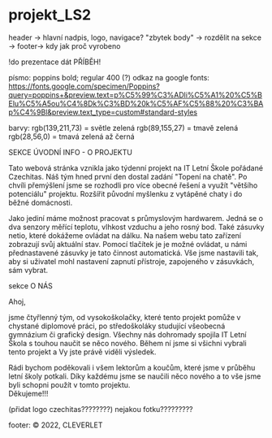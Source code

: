 # projekt_LS2


header -> hlavní nadpis, logo, navigace?
"zbytek body" → rozdělit na sekce → 
footer-> kdy jak proč vyrobeno

!do prezentace dát PŘÍBĚH!

písmo: poppins bold; regular 400 (?) odkaz na google fonts: https://fonts.google.com/specimen/Poppins?query=poppins+&preview.text=p%C5%99%C3%ADli%C5%A1%20%C5%BElu%C5%A5ou%C4%8Dk%C3%BD%20k%C5%AF%C5%88%20%C3%BAp%C4%9Bl&preview.text_type=custom#standard-styles

barvy: 
    rgb(139,211,73) = světle zelená
    rgb(89,155,27) = tmavě zelená
    rgb(28,56,0) = tmavá zelená až černá



SEKCE ÚVODNÍ INFO - O PROJEKTU
<p> Tato webová stránka vznikla jako týdenní projekt na IT Letní Škole pořádané Czechitas. Náš tým hned první den dostal zadání "Topení na chatě". Po chvíli přemýšlení jsme se rozhodli pro více obecné řešení a využít "většího potenciálu" projektu. Rozšířit původní myšlenku z vytápěné chaty i do běžné domácnosti.  </p>
<p>Jako jediní máme možnost pracovat s průmyslovým hardwarem. Jedná se o dva senzory měřící teplotu, vlhkost vzduchu a jeho rosný bod. Také zásuvky netio, které dokážeme ovládat na dálku. Na našem webu tato zařízení zobrazují svůj aktuální stav. Pomocí tlačítek je je možné ovládat, u námi přednastavené zásuvky je tato činnost automatická. Vše jsme nastavili tak, aby si uživatel mohl nastavení zapnutí přístroje, zapojeného v zásuvkách, sám vybrat.</p>



sekce O NÁS
<p> Ahoj,<br>

jsme čtyřlenný tým, od vysokoškolačky, které tento projekt pomůže v chystané diplomové práci, po středoškoláky studující všeobecná gymnázium či grafický design. Všechny nás dohromady spojila IT Letní Škola s touhou naučit se něco nového. Během ní jsme si všichni vybrali tento projekt a Vy jste právě viděli výsledek.</p>
<p>Rádi bychom poděkovali i všem lektorům a koučům, které jsme v průběhu letní školy potkali. Díky každému jsme se naučili něco nového a to vše jsme byli schopni použít v tomto projektu.  <br> Děkujeme!!! </p>
(přidat logo czechitas????????) nejakou fotku?????????

footer:  © 2022, CLEVERLET